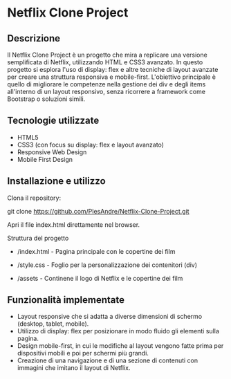 # Netflix Clone Project

## Descrizione
Il Netflix Clone Project è un progetto che mira a replicare una versione semplificata di Netflix, utilizzando HTML e CSS3 avanzato. In questo progetto si esplora l'uso di display: flex e altre tecniche di layout avanzate per creare una struttura responsiva e mobile-first. L'obiettivo principale è quello di migliorare le competenze nella gestione dei div e degli items all'interno di un layout responsivo, senza ricorrere a framework come Bootstrap o soluzioni simili.

## Tecnologie utilizzate
- HTML5
- CSS3 (con focus su display: flex e layout avanzato)
- Responsive Web Design
- Mobile First Design

## Installazione e utilizzo
Clona il repository:

git clone https://github.com/PlesAndre/Netflix-Clone-Project.git

Apri il file index.html direttamente nel browser.

Struttura del progetto

- /index.html - Pagina principale con le copertine dei film

- /style.css - Foglio per la personalizzazione dei contenitori (div)

- /assets - Continene il logo di Netflix e le copertine dei film

## Funzionalità implementate

- Layout responsive che si adatta a diverse dimensioni di schermo (desktop, tablet, mobile).
- Utilizzo di display: flex per posizionare in modo fluido gli elementi sulla pagina.
- Design mobile-first, in cui le modifiche al layout vengono fatte prima per dispositivi mobili e poi per schermi più grandi.
- Creazione di una navigazione e di una sezione di contenuti con immagini che imitano il layout di Netflix.
